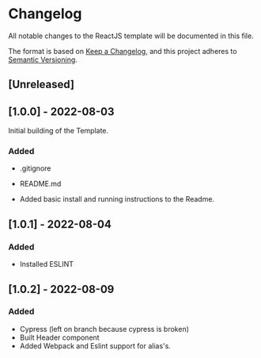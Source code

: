 # Changelog
All notable changes to the ReactJS template will be documented in this file.

The format is based on [Keep a Changelog](https://keepachangelog.com/en/1.0.0/),
and this project adheres to [Semantic Versioning](https://semver.org/spec/v2.0.0.html).

## [Unreleased]

## [1.0.0] - 2022-08-03
Initial building of the Template.

### Added
- .gitignore
- README.md 

- Added basic install and running instructions to the Readme.

## [1.0.1] - 2022-08-04
### Added
- Installed ESLINT

## [1.0.2] - 2022-08-09
### Added
- Cypress (left on branch because cypress is broken)
- Built Header component
- Added Webpack and Eslint support for alias's.
